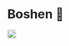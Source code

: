 # Boshen 🦀
<div>
  <img height="20" src="https://visitor-badge.glitch.me/badge?page_id=Boshen.Boshen" />
</div>
